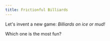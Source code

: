 ```yaml
---
title: Frictionful Billiards
---
```


<script src="shared.js"></script>
<script>
    var sim = createSimulation({
        initialize: function(simulation) {
            var p = simulation.parameters;
            p.friction = 0.2;

            initBilliards(simulation, simulation.boxBounds);

    		setToolbarAvailableTools(simulation.toolbar, ["impulse"]);
        }
    });
</script>


Let's invent a new game: _Billiards on ice or mud!_

<script>
createIceMudSliderHere();
</script>

Which one is the most fun?
